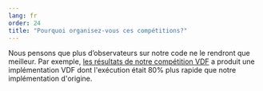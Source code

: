 ```yaml
---
lang: fr
order: 24
title: "Pourquoi organisez-vous ces compétitions?"
---
```


Nous pensons que plus d’observateurs sur notre code ne le rendront que meilleur. Par exemple, [les résultats de notre compétition VDF](https://www.chia.net/2019/01/17/chia-vdf-competition-round-1-results-and-announcements.en.html) a produit une implémentation VDF dont l'exécution était 80% plus rapide que notre implémentation d'origine.
